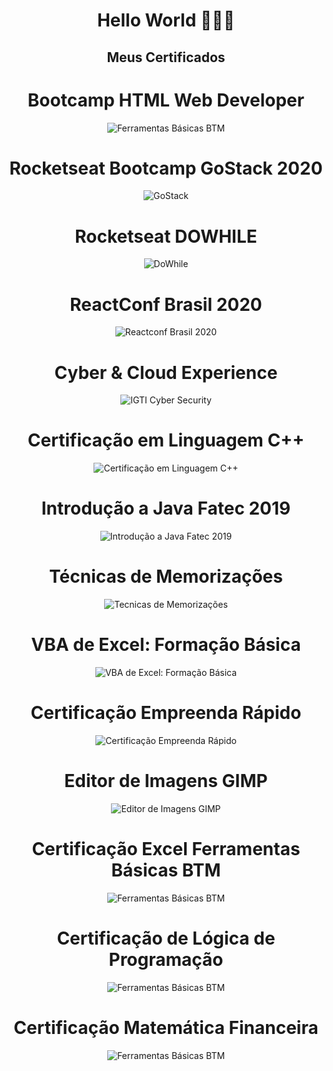 <h1 align="center">
    Hello World 🚀🚀🚀
</h1>

<h2 align="center">
    Meus Certificados
</h2>
<h1 align="center">
    Bootcamp HTML Web Developer
</h1>
<p align="center">
    <img alt="Ferramentas Básicas BTM" src="img/innovation-hmtl.png">
</p>

<h1 align="center">
    Rocketseat Bootcamp GoStack 2020
</h1>
<p align="center">    
<img alt="GoStack" src="img/gostack.png">
</p>
<h1 align="center">
    Rocketseat DOWHILE
</h1>

<p align="center">    
<img alt="DoWhile" src="img/dowhile.png">
</p>

<h1 align="center">
    ReactConf Brasil 2020
</h1>
<p align="center">
    <img alt="Reactconf Brasil 2020" src="img/reactconf.png">
</p>

<h1 align="center">
    Cyber & Cloud Experience
</h1>
<p align="center">
    <img alt="IGTI Cyber Security" src="img/cybersecurity.png">
</p>

<h1 align="center">
    Certificação em Linguagem C++
</h1>
<p align="center">
    <img alt="Certificação em Linguagem C++" src="img/proC++.png">
</p>

<h1 align="center">
    Introdução a Java Fatec 2019
</h1>
<p align="center">
    <img alt="Introdução a Java Fatec 2019" src="img/javaFatec.png">
</p>

<h1 align="center">
    Técnicas de Memorizações
</h1>
<p align="center">
    <img alt="Tecnicas de Memorizações" src="img/memorizacao.png">
</p>

<h1 align="center">
    VBA de Excel: Formação Básica
</h1>
<p align="center">
    <img alt="VBA de Excel: Formação Básica" src="img/vbaExcel.png">
</p>

<h1 align="center">
    Certificação Empreenda Rápido
</h1>
<p align="center">
    <img alt="Certificação Empreenda Rápido" src="img/sebraeMei.png">
</p>

<h1 align="center">
    Editor de Imagens GIMP
</h1>
<p align="center">
    <img alt="Editor de Imagens GIMP" src="img/gimp.png">
</p>

<h1 align="center">
    Certificação Excel Ferramentas Básicas BTM
</h1>
<p align="center">
    <img alt="Ferramentas Básicas BTM" src="img/btmExcel.png">
</p>

<h1 align="center">
    Certificação de Lógica de Programação
</h1>
<p align="center">
    <img alt="Ferramentas Básicas BTM" src="img/logica.png">
</p>

<h1 align="center">
    Certificação Matemática Financeira
</h1>
<p align="center">
    <img alt="Ferramentas Básicas BTM" src="img/matematica.png">
</p>

